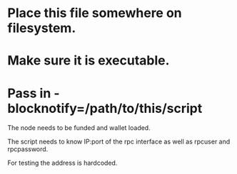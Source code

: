 # Place this file somewhere on filesystem.
# Make sure it is executable.
# Pass in -blocknotify=/path/to/this/script

The node needs to be funded and wallet loaded.

The script needs to know IP:port of the rpc interface as well
as rpcuser and rpcpassword.

For testing the address is hardcoded.
